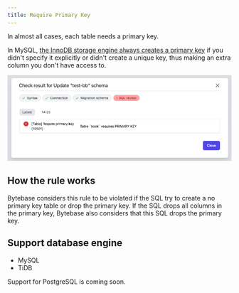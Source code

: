 ```yaml
---
title: Require Primary Key
---
```


In almost all cases, each table needs a primary key.

In MySQL, [the InnoDB storage engine always creates a primary key](https://dev.mysql.com/doc/refman/8.0/en/innodb-index-types.html) if you didn't specify it explicitly or didn't create a unique key, thus making an extra column you don't have access to.

![schema-review-table-require-pk](/static/docs-assets/schema-review-table-require-pk.webp)

## How the rule works

Bytebase considers this rule to be violated if the SQL try to create a no primary key table or drop the primary key. If the SQL drops all columns in the primary key, Bytebase also considers that this SQL drops the primary key.

## Support database engine

- MySQL
- TiDB

Support for PostgreSQL is coming soon.